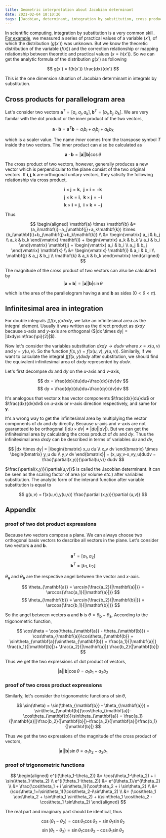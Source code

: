 ```yaml
---
title: Geometric interpretation about Jacobian determinant
date: 2021-02-04 18:10:26
tags: [Jacobian, determinant, integration by substitution, cross product, infinitesimal area]
---
```


In scientific computing, integration by substitution is a very common skill. [For example](https://www.psichen.com/2019/09/30/FRET-correcting/), we measured a series of practical values of a variable ($x'$), of which the distribution ($g(x')$) was unknown. But we know the theoretic distribution of the variable ($f(x)$) and the correction relationship or mapping relationship between theoretic and practical values ($x=h(x')$). <!--more-->So we can get the analytic formula of the distribution $g(x')$ as following

$$ g(x') = f(h(x')) \frac{dx}{dx'} $$

This is the one dimension situation of Jacobian determinant in integrals by substitution.

## Cross products for parallelogram area

Let's consider two vectors $\mathbf{a}^T = [a_i,a_j, a_k], \mathbf{b}^T = [b_i, b_j, b_k]$. We are very familar with the dot product or the inner product of the two vectors,

$$ \mathbf{a} \cdot \mathbf{b} = \mathbf{a}^T\mathbf{b} = a_ib_i+a_jb_j+a_kb_k $$

which is a scaler value. The name *inner* comes from the transpose symbol $T$ inside the two vectors. The inner product can also be calculated as

$$ \mathbf{a} \cdot \mathbf{b} = |\mathbf{a}||\mathbf{b}|\cos\theta $$

The cross product of two vectors, however, generally produces a new vector which is perpendicular to the plane consist of the two original vectors. If $\mathbf{i}, \mathbf{j}, \mathbf{k}$ are orthogonal unitary vectors, they satisify the following relationship via cross product,

$$ \mathbf{i} \times \mathbf{j} = \mathbf{k},~~ \mathbf{j} \times \mathbf{i} = -\mathbf{k} $$
$$ \mathbf{j} \times \mathbf{k} = \mathbf{i},~~ \mathbf{k} \times \mathbf{j} = -\mathbf{i} $$
$$ \mathbf{k} \times \mathbf{i} = \mathbf{j},~~ \mathbf{i} \times \mathbf{k} = -\mathbf{j} $$

Thus

$$ \begin{aligned}
\mathbf{a} \times \mathbf{b} &= (a_i\mathbf{i}+a_j\mathbf{j}+a_k\mathbf{k}) \times (b_i\mathbf{i}+b_j\mathbf{j}+b_k\mathbf{k}) \\
                             &= \begin{vmatrix} a_j & b_j \\ a_k & b_k \end{vmatrix} \mathbf{i} + \begin{vmatrix} a_k & b_k \\ a_i & b_i \end{vmatrix} \mathbf{j} + \begin{vmatrix} a_i & b_i \\ a_j & b_j \end{vmatrix} \mathbf{k} \\
                             &= \begin{vmatrix} \mathbf{i} & a_i & b_i \\ \mathbf{j} & a_j & b_j \\ \mathbf{k} & a_k & b_k \end{vmatrix}
\end{aligned} $$

The magnitude of the cross product of two vectors can also be calculated by
$$ |\mathbf{a} \times \mathbf{b}| = |\mathbf{a}||\mathbf{b}|\sin\theta $$

which is the area of the parallelogram having $\mathbf{a}$ and $\mathbf{b}$ as sides ($0 < \theta < \pi$).

## Infinitesimal area in integration

For double integrals $\iint f(x,y) dxdy$, we take an infinitesimal area as the integral element. Usually it was written as the direct product as $dxdy$ because $x$-axis and $y$-axis are orthogonal ($|dx \times dy| = |dxdy\sin\frac{\pi}{2}|$).

Now let's consider the variables substitution $dxdy \to dudv$ where $x=x(u,v)$ and $y=y(u,v)$. So the function $f(x,y) = f(x(u,v),y(u,v))$. Similarily, if we want to calculate the integral $\iint f(x,y) dxdy$ after substitution, we should find the equivalent infinitesimal area of $dxdy$ represented by $dudv$.

Let's first decompse $dx$ and $dy$ on the $u$-axis and $v$-axis,

$$ dx = \frac{dx}{du}du+\frac{dx}{dv}dv $$
$$ dy = \frac{dy}{du}du+\frac{dy}{dv}dv $$

It's analogous that vector $\mathbf{x}$ has vector components $\frac{dx}{du}du$ or $\frac{dx}{dv}dv$ on $u$-axis or $v$-axis direction respectively, and same for $\mathbf{y}$.

It's a wrong way to get the infinitesimal area by multiplying the vector components of $dx$ and $dy$ directly. Because $u$-axis and $v$-axis are not guaranteed to be orthogonal ($|du \times dv| \neq |du||dv|$). But we can get the infinitesimal area by calculating the cross product of $dx$ and $dy$. Thus the infinitesimal area $dxdy$ can be described in terms of variables $du$ and $dv$,

$$ |dx \times dy| = |\begin{bmatrix} x_u du \\ x_v dv \end{bmatrix} \times \begin{bmatrix} y_u du \\ y_v dv \end{bmatrix}| = (x_uy_v-x_vy_u)dudv = \frac{\partial(x,y)}{\partial(u,v)} dudv $$

$\frac{\partial(x,y)}{\partial(u,v)}$ is called the Jacobian determinant. It can be seen as the scaling factor of area (or volume *etc.*) after variables substitution. The analytic form of the interand function after variable substitution is equal to

$$ g(u,v) = f(x(u,v),y(u,v)) \frac{\partial (x,y)}{\partial (u,v)} $$

## Appendix
### proof of two dot product expressions

Because two vectors compose a plane. We can always choose two orthogonal basis vectors to describe all vectors in the plane. Let's consider two vectors $\mathbf{a}$ and $\mathbf{b}$.

$$ \mathbf{a}^T = [a_1, a_2] $$
$$ \mathbf{b}^T = [b_1, b_2] $$

$\theta_{\mathbf{a}}$ and $\theta_{\mathbf{b}}$ are the respective angel between the vector and $x$-axis.

$$ \theta_{\mathbf{a}} = \arcsin{\frac{a_2}{|\mathbf{a}|}} = \arccos{\frac{a_1}{|\mathbf{a}|}} $$
$$ \theta_{\mathbf{b}} = \arcsin{\frac{b_2}{|\mathbf{b}|}} = \arccos{\frac{b_1}{|\mathbf{b}|}} $$

So the angel between vectors $\mathbf{a}$ and $\mathbf{b}$ is $\theta = \theta_{\mathbf{b}} - \theta_{\mathbf{a}}$. According to the trigonometric function,

$$ \cos\theta = \cos(\theta_{\mathbf{a}} - \theta_{\mathbf{b}}) = \cos\theta_{\mathbf{a}}\cos\theta_{\mathbf{b}} + \sin\theta_{\mathbf{a}}\sin\theta_{\mathbf{b}} = \frac{a_1}{|\mathbf{a}|} \frac{b_1}{|\mathbf{b}|}+ \frac{a_2}{|\mathbf{a}|} \frac{b_2}{|\mathbf{b}|} $$

Thus we get the two expressions of dot product of vectors,

$$ |\mathbf{a}||\mathbf{b}|\cos\theta = a_1b_1+a_2b_2 $$

### proof of two cross product expressions

Similarly, let's consider the trigonometric functions of $\sin\theta$,

$$ \sin(\theta) = \sin(\theta_{\mathbf{b}} - \theta_{\mathbf{a}}) = \sin\theta_{\mathbf{b}}\cos\theta_{\mathbf{a}}-\cos\theta_{\mathbf{b}}\sin\theta_{\mathbf{a}} = \frac{a_1}{|\mathbf{a}|}\frac{b_2}{|\mathbf{b}|}-\frac{a_2}{|\mathbf{a}|}\frac{b_1}{|\mathbf{b}|} $$

Thus we get the two expressions of the magnitude of the cross product of vectors,

$$ |\mathbf{a}||\mathbf{b}|\sin\theta = a_1b_2-a_2b_1 $$

### proof of trigonometric functions
$$ \begin{aligned}
e^{i(\theta_1-\theta_2)} &= \cos(\theta_1-\theta_2) + i \sin(\theta_1-\theta_2) \\
e^{i(\theta_1-\theta_2)} &= e^{i\theta_1}/e^{i\theta_2} \\
                         &= \frac{\cos\theta_1 + i \sin\theta_1}{\cos\theta_2 + i \sin\theta_2} \\
                         &= (\cos\theta_1+i\sin\theta_1)(\cos\theta_2-i\sin\theta_2) \\
                         &= (\cos\theta_1 \cos\theta_2 + \sin\theta_1 \sin\theta_2) + i(\sin\theta_1 \cos\theta_2 - \cos\theta_1 \sin\theta_2)
\end{aligned} $$

The real part and imaginary part should be identical, thus

$$ \cos(\theta_1-\theta_2) = \cos\theta_1 \cos\theta_2 + \sin\theta_1 \sin\theta_2 $$
$$ \sin(\theta_1-\theta_2) = \sin\theta_1 \cos\theta_2 - \cos\theta_1 \sin\theta_2 $$
